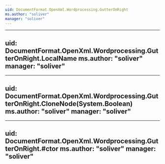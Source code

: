 ```yaml
---
uid: DocumentFormat.OpenXml.Wordprocessing.GutterOnRight
ms.author: "soliver"
manager: "soliver"
---
```


---
uid: DocumentFormat.OpenXml.Wordprocessing.GutterOnRight.LocalName
ms.author: "soliver"
manager: "soliver"
---

---
uid: DocumentFormat.OpenXml.Wordprocessing.GutterOnRight.CloneNode(System.Boolean)
ms.author: "soliver"
manager: "soliver"
---

---
uid: DocumentFormat.OpenXml.Wordprocessing.GutterOnRight.#ctor
ms.author: "soliver"
manager: "soliver"
---
